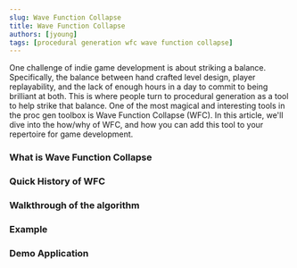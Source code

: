 ```yaml
---
slug: Wave Function Collapse
title: Wave Function Collapse
authors: [jyoung]
tags: [procedural generation wfc wave function collapse]
---
```


One challenge of indie game development is about striking a balance. Specifically, the balance between hand crafted level design,
player replayability, and the lack of enough hours in a day to commit to being brilliant at both. This is where people turn to
procedural generation as a tool to help strike that balance. One of the most magical and interesting tools in the proc gen toolbox is
Wave Function Collapse (WFC). In this article, we'll dive into the how/why of WFC, and how you can add this tool to your repertoire for
game development.

### What is Wave Function Collapse

### Quick History of WFC

### Walkthrough of the algorithm

### Example

### Demo Application
